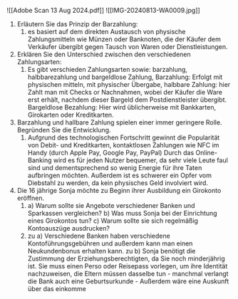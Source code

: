 
![[Adobe Scan 13 Aug 2024.pdf]]
![[IMG-20240813-WA0009.jpg]]
1. Erläutern Sie das Prinzip der Barzahlung:
	1. es basiert auf dem direkten Austausch von physische Zahlungsmitteln wie Münzen oder Banknoten, die der Käufer dem Verkäufer übergibt gegen Tausch von Waren oder Dienstleistungen.
2. Erklären Sie den Unterschied zwischen den verschiedenen Zahlungsarten:
	1. Es gibt verschieden Zahlungsarten sowie: barzahlung, halbbarezahlung und bargeldlose Zahlung,
	   Barzahlung: Erfolgt mit physischen mitteln, mit physischer Übergabe, 
	   halbbare Zahlung: hier Zahlt man mit Checks or Nachnahmen, wobei der Käufer die Ware erst erhält, nachdem dieser Bargeld dem Postdienstleister übergibt. 
	   Bargeldlose Bezahlung: Hier wird üblicherweise mit Bankkarten, Girokarten oder Kreditkarten.
3. Barzahlung und hallbare Zahlung spielen einer immer geringere Rolle. Begründen Sie die Entwicklung.
	1. Aufgrund des technologischen Fortschritt gewinnt die Popularität von Debit- und Kreditkarten, kontaktlosen Zahlungen wie NFC im Handy (durch Apple Pay, Google Pay, PayPal)
	   Durch das Online-Banking wird es für jeden Nutzer bequemer, da sehr viele Leute faul sind und dementsprechend so wenig Energie für ihre Taten aufbringen möchten.
	   Außerdem ist es schwerer ein Opfer vom Diebstahl zu werden, da kein physisches Geld involviert wird.
4.  Die 16 jährige Sonja möchte zu Beginn ihrer Ausbildung ein Girokonto eröffnen.
	1. a) Warum sollte sie Angebote verschiedener Banken und Sparkassen vergleichen?
	   b) Was muss Sonja bei der Einrichtung eines Girokontos tun?
	   c) Warum sollte sie sich regelmäßig Kontoauszüge ausdrucken?
	2. zu a) Verschiedene Banken haben verschiedene Kontoführungsgebühren und außerdem kann man einen Neukundenbonus erhalten kann. 
	   zu b) Sonja benötigt die Zustimmung der Erziehungsberechtigten, da Sie noch minderjährig ist.
	   Sie muss einen Perso oder Reisepass vorlegen, um ihre Identität nachzuweisen, die Eltern müssen dasselbe tun - manchmal verlangt die Bank auch eine Geburtsurkunde - Außerdem wäre eine Auskunft über das einkomme